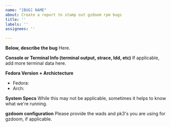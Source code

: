 ```yaml
---
name: "[BUG] NAME"
about: Create a report to stamp out gzdoom rpm bugs
title: ''
labels: ''
assignees: ''

---
```


**Below, describe the bug**
Here.

**Console or Terminal Info (terminal output, strace, ldd, etc)**
If applicable, add more terminal data here.

**Fedora Version + Archictecture**
 - Fedora:
 - Arch:

**System Specs**
While this may not be applicable, sometimes it helps to know what we're running.

**gzdoom configuration**
Please provide the wads and pk3's you are using for gzdoom, if applicable.
